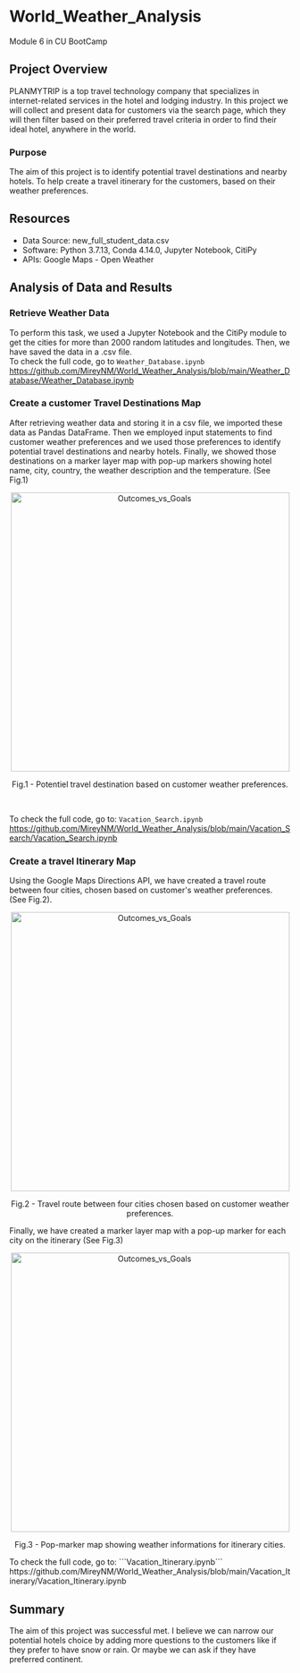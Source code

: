 # World_Weather_Analysis
Module 6 in CU BootCamp

## Project Overview 
PLANMYTRIP is a top travel technology company that specializes in internet-related services in the hotel and lodging industry. In this project we will collect and present data for customers via the search page, which they will then filter based on their preferred travel criteria in order to find their ideal hotel, anywhere in the world.

### Purpose 
The aim of this project is to identify potential travel destinations and nearby hotels. To help create a travel itinerary for the customers, based on their weather preferences. 


## Resources 
- Data Source: new_full_student_data.csv
- Software: Python 3.7.13, Conda 4.14.0, Jupyter Notebook, CitiPy
- APIs: Google Maps - Open Weather 

## Analysis of Data and Results

### Retrieve Weather Data 
To perform this task, we used a Jupyter Notebook and the CitiPy module to get the cities for more than 2000 random latitudes and longitudes. Then, we have saved the data in a .csv file.  <br/>
To check the full code, go to ```Weather_Database.ipynb ``` <br/>
 https://github.com/MireyNM/World_Weather_Analysis/blob/main/Weather_Database/Weather_Database.ipynb

### Create a customer Travel Destinations Map

After retrieving weather data and storing it in a csv file, we imported these data as Pandas DataFrame. Then we employed input statements to find customer weather preferences and we used those preferences to identify potential travel destinations and nearby hotels. Finally, we  showed those destinations on a marker layer map with pop-up markers showing hotel name, city, country, the weather description and the temperature. (See Fig.1)

<p align = "center">
<img width="499" alt="Outcomes_vs_Goals" src="https://user-images.githubusercontent.com/109363759/193340906-486a0a43-2804-429e-bff0-f3405b47d2fa.png">
</p>
<p align = "center">
Fig.1 - Potentiel travel destination based on customer weather preferences. 
</p>
 <br/>
 
To check the full code, go to: ```Vacation_Search.ipynb``` <br/>
https://github.com/MireyNM/World_Weather_Analysis/blob/main/Vacation_Search/Vacation_Search.ipynb

### Create a travel Itinerary Map
Using the Google Maps Directions API, we have created a travel route between four cities, chosen based on customer's weather preferences. (See Fig.2).

<p align = "center">
<img width="499" alt="Outcomes_vs_Goals" src="https://user-images.githubusercontent.com/109363759/193341177-6da7a2b5-4b74-4b31-a049-d609ef914147.png">
</p>
<p align = "center">
Fig.2 - Travel route between four cities chosen based on customer weather preferences. 
</p>

Finally, we have created a marker layer map with a pop-up marker for each city on the itinerary (See Fig.3)

<p align = "center">
<img width="499" alt="Outcomes_vs_Goals" src="https://user-images.githubusercontent.com/109363759/193341370-3ee40153-ec63-481d-8182-fda23b4b3dea.png">
</p>
<p align = "center">
Fig.3 - Pop-marker map showing weather informations for itinerary cities. 
</p>
To check the full code, go to: 
```Vacation_Itinerary.ipynb```  <br/>
https://github.com/MireyNM/World_Weather_Analysis/blob/main/Vacation_Itinerary/Vacation_Itinerary.ipynb

## Summary
The aim of this project was successful met. I believe we can narrow our potential hotels choice by adding more questions to the customers like if they prefer to have snow or rain. Or maybe we can ask if they have preferred continent. 
